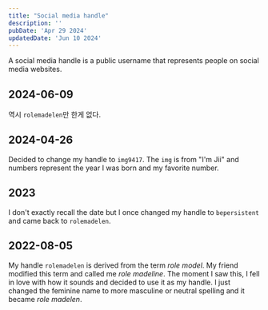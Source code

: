 ```yaml
---
title: "Social media handle"
description: ''
pubDate: 'Apr 29 2024'
updatedDate: 'Jun 10 2024'
---
```


A social media handle is a public username that represents people on social media websites.

## 2024-06-09
역시 `rolemadelen`만 한게 없다.

## 2024-04-26
Decided to change my handle to `img9417`. The `img` is from "I'm Jii" and numbers represent the year I was born and my favorite number.

## 2023
I don't exactly recall the date but I once changed my handle to `bepersistent` and came back to `rolemadelen`.

## 2022-08-05
My handle `rolemadelen` is derived from the term _role model_. My friend modified this term and called me _role madeline_. The moment I saw this, I fell in love with how it sounds and decided to use it as my handle. I just changed the feminine name to more masculine or neutral spelling and it became _role madelen_. 

<!-- ![](Social%20media%20handle/rolemadelen-1.webp){"width":344} -->
